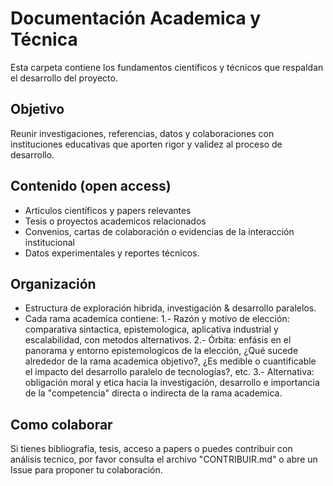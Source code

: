 # Documentación Academica y Técnica

Esta carpeta contiene los fundamentos científicos y técnicos que respaldan el desarrollo del proyecto.

## Objetivo

Reunir investigaciones, referencias, datos y colaboraciones con instituciones educativas que aporten rigor y validez al proceso de desarrollo.

## Contenido (open access)

- Articulos científicos y papers relevantes 
- Tesis o proyectos academicos relacionados
- Convenios, cartas de colaboración o evidencias de la interacción institucional
- Datos experimentales y reportes técnicos.

## Organización

- Estructura de exploración hibrida, investigación & desarrollo paralelos. 
- Cada rama academica contiene: 
	1.- Razón y motivo de elección: comparativa sintactica, epistemologica, aplicativa industrial y escalabilidad, con metodos alternativos.
	2.- Órbita: enfásis en el panorama y entorno epistemologicos de la elección, ¿Qué sucede alrededor de la rama academica objetivo?, ¿Es medible o cuantificable el impacto del desarrollo paralelo de tecnologías?, etc.
	3.- Alternativa: obligación moral y etica hacia la investigación, desarrollo e importancia de la "competencia" directa o indirecta de la rama academica.

## Como colaborar

Si tienes bibliografía, tesis, acceso a papers o puedes contribuir con análisis tecnico, por favor consulta el archivo "CONTRIBUIR.md" o abre un Issue para proponer tu colaboración.
